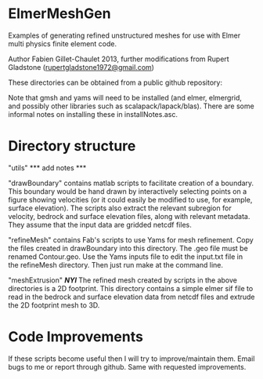 ElmerMeshGen
============

Examples of generating refined unstructured meshes for use with Elmer multi physics finite element code.

Author Fabien Gillet-Chaulet 2013, further modifications from Rupert Gladstone (rupertgladstone1972@gmail.com)

These directories can be obtained from a public github repository:


Note that gmsh and yams will need to be installed (and elmer, elmergrid, and possibly other libraries such as 
scalapack/lapack/blas).  There are some informal notes on installing these in installNotes.asc.


Directory structure
===================

"utils" *** add notes ***

"drawBoundary" contains matlab scripts to facilitate creation of a boundary.  This boundary would be hand drawn 
by interactively selecting points on a figure showing velocities (or it could easily be modified to use, for 
example, surface elevation).  The scripts also extract the relevant subregion for velocity, bedrock and surface 
elevation files, along with relevant metadata.  They assume that the input data are gridded netcdf files.

"refineMesh" contains Fab's scripts to use Yams for mesh refinement.  Copy the files created in drawBoundary into 
this directory.  The .geo file must be renamed Contour.geo.  Use the Yams inputs file to edit the input.txt file 
in the refineMesh directory.  Then just run make at the command line.


"meshExtrusion" ***NYI***
The refined mesh created by scripts in the above directories is a 2D footprint.  This directory contains a 
simple elmer sif file to read in the bedrock and surface elevation data from netcdf files and extrude the 
2D footprint mesh to 3D.


Code Improvements
=================

If these scripts become useful then I will try to improve/maintain them.  Email bugs to me or report through 
github.  Same with requested improvements.

